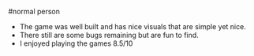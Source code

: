 #normal person
- The game was well built and has nice visuals that are simple yet nice.
- There still are some bugs remaining but are fun to find.
- I enjoyed playing the games
8.5/10